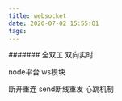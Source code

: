 ```yaml
---
title: websocket
date: 2020-07-02 15:55:01
tags:
---
```



#######
全双工 双向实时

node平台 ws模块

断开重连   send断线重发 心跳机制